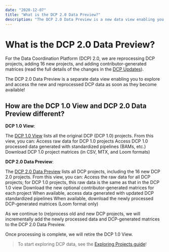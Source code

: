 ```yaml
---
date: "2020-12-07"
title: "What is the DCP 2.0 Data Preview?"
description: "The DCP 2.0 Data Preview is a new data view enabling you to explore and access the new and reprocessed DCP data as soon as they become available."
---
```


# What is the DCP 2.0 Data Preview?

For the Data Coordination Platform (DCP) 2.0, we are reprocessing DCP projects, adding 16 new projects, and adding contributor-generated matrices (read the full details of the changes in the [DCP Updates](/dcp-updates)).  

The DCP 2.0 Data Preview is a separate data view enabling you to explore and access the new and reprocessed DCP data as soon as they become available! 

## How are the DCP 1.0 View and DCP 2.0 Data Preview different?

**DCP 1.0 View**:

The [DCP 1.0 View](https://dcp2.data.humancellatlas.org/explore/projects?filter=%5B%7B%22facetName%22:%22genusSpecies%22,%22terms%22:%5B%22Homo%20sapiens%22%5D%7D%5D&catalog=dcp1) lists all the original DCP (DCP 1.0) projects. 
From this view, you can:
Access raw data for DCP 1.0 projects
Access DCP 1.0 processed data generated with standardized pipelines (BAMs, etc.)
Download DCP 1.0 project matrices (in CSV, MTX, and Loom formats)

**DCP 2.0 Data Preview**:

The [DCP 2.0 Data Preview](https://dcp2.data.humancellatlas.org/explore/projects?filter=%5B%7B%22facetName%22:%22genusSpecies%22,%22terms%22:%5B%22Homo%20sapiens%22%5D%7D%5D&catalog=dcp2) lists all DCP projects, including the 16 new DCP 2.0 projects.
From this view, you can:
Access the raw data for all DCP projects; for DCP 1.0 projects, this raw data is the same as that in the DCP 1.0 view 
Download the new optional contributor-generated matrices for each project
When available, access data generated with updated DCP standardized pipelines
When available, download the newly processed DCP-generated matrices (Loom format only)

As we continue to (re)process old and new DCP projects, we will incrementally add the newly processed data and DCP-generated matrices to the DCP 2.0 Data Preview. 

Once processing is complete, we will retire the DCP 1.0 View. 

> To start exploring DCP data, see the [Exploring Projects guide](/guides)!
